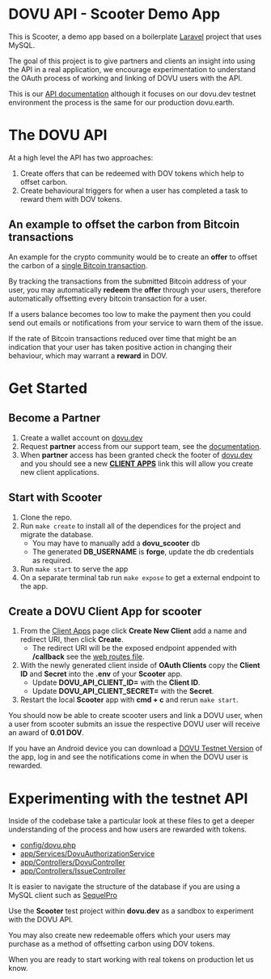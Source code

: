 
# DOVU API - Scooter Demo App

This is Scooter, a demo app based on a boilerplate [Laravel](https://github.com/dovuofficial/scooter/blob/master/laravel.md) project that uses MySQL.

The goal of this project is to give partners and clients an insight into using the API in a real application, we encourage experimentation to understand the OAuth process of working and linking of DOVU users with the API.

This is our [API documentation](https://developer.dovu.dev/?version=latest) although it focuses on our dovu.dev testnet environment the process is the same for our production dovu.earth.

# The DOVU API

At a high level the API has two approaches:

1. Create offers that can be redeemed with DOV tokens which help to offset carbon.
2. Create behavioural triggers for when a user has completed a task to reward them with DOV tokens.

## An example to offset the carbon from Bitcoin transactions

An example for the crypto community would be to create an **offer** to offset the carbon of a [single Bitcoin transaction](https://digiconomist.net/bitcoin-energy-consumption).

By tracking the transactions from the submitted Bitcoin address of your user, you may automatically **redeem** the **offer** through your users, therefore automatically offsetting every bitcoin transaction for a user.

If a users balance becomes too low to make the payment then you could send out emails or notifications from your service to warn them of the issue.

If the rate of Bitcoin transactions reduced over time that might be an indication that your user has taken positive action in changing their behaviour, which may warrant a **reward** in DOV.

# Get Started

## Become a Partner

1. Create a wallet account on [dovu.dev](https://dovu.dev)
2. Request **partner** access from our support team, see the [documentation](https://developer.dovu.dev/?version=latest).
3. When **partner** access has been granted check the footer of [dovu.dev](https://dovu.dev) and you should see a new [**CLIENT APPS**](https://dovu.dev/client-app) link this will allow you create new client applications.

## Start with Scooter

1. Clone the repo.
2. Run `make create` to install all of the dependices for the project and migrate the database.
    * You may have to manually add a **dovu_scooter** db
    * The generated **DB_USERNAME** is **forge**, update the db credentials as required.
3. Run `make start` to serve the app
4. On a separate terminal tab run `make expose` to get a external endpoint to the app.

## Create a DOVU Client App for scooter

1. From the [Client Apps](https://dovu.dev/client-app) page click **Create New Client** add a name and redirect URI, then click **Create**.
    * The redirect URI will be the exposed endpoint appended with **/callback** see the [web routes file](https://github.com/dovuofficial/scooter/blob/master/routes/web.php).
2.  With the newly generated client inside of **OAuth Clients** copy the **Client ID** and **Secret** into the **.env** of your **Scooter** app.
    * Update **DOVU_API_CLIENT_ID=** with the **Client ID**.
    * Update **DOVU_API_CLIENT_SECRET=** with the **Secret**.
3. Restart the local **Scooter** app with **cmd + c** and rerun ``make start``.

You should now be able to create scooter users and link a DOVU user, when a user from scooter submits an issue the respective DOVU user will receive an award of **0.01 DOV**.

If you have an Android device you can download a [DOVU Testnet Version](https://dovu.io/app/testnet/DOVU_Testnet_0.6.2.apk) of the app, log in and see the notifications come in when the DOVU user is rewarded.

# Experimenting with the testnet API

Inside of the codebase take a particular look at these files to get a deeper understanding of the process and how users are rewarded with tokens.

- [config/dovu.php](https://github.com/dovuofficial/scooter/blob/master/config/dovu.php)
- [app/Services/DovuAuthorizationService](https://github.com/dovuofficial/scooter/blob/master/app/Services/DovuAuthorizationService.php)
- [app/Controllers/DovuController](https://github.com/dovuofficial/scooter/blob/master/app/Http/Controllers/DOVUController.php)
- [app/Controllers/IssueController](https://github.com/dovuofficial/scooter/blob/master/app/Http/Controllers/IssueController.php)

It is easier to navigate the structure of the database if you are using a MySQL client such as [SequelPro](https://www.sequelpro.com/)

Use the **Scooter** test project within **dovu.dev** as a sandbox to experiment with the DOVU API.

You may also create new redeemable offers which your users may purchase as a method of offsetting carbon using DOV tokens.

When you are ready to start working with real tokens on production let us know.
